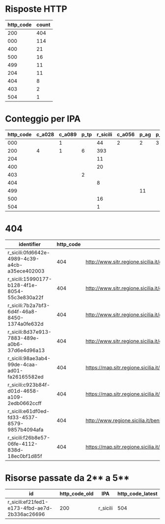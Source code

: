 # Risposte HTTP

| http_code | count |
| --- | --- |
| 200 | 404 |
| 000 | 114 |
| 400 | 21 |
| 500 | 16 |
| 499 | 11 |
| 204 | 11 |
| 404 | 8 |
| 403 | 2 |
| 504 | 1 |

# Conteggio per IPA 

| http_code | c_a028 | c_a089 | p_tp | r_sicili | c_a056 | p_ag | p_cl | p_en |
| --- | --- | --- | --- | --- | --- | --- | --- | --- |
| 000 |  | 1 |  | 44 | 2 | 2 | 3 | 62 |
| 200 | 4 | 1 | 6 | 393 |  |  |  |  |
| 204 |  |  |  | 11 |  |  |  |  |
| 400 |  |  |  | 20 |  |  |  | 1 |
| 403 |  |  | 2 |  |  |  |  |  |
| 404 |  |  |  | 8 |  |  |  |  |
| 499 |  |  |  |  |  | 11 |  |  |
| 500 |  |  |  | 16 |  |  |  |  |
| 504 |  |  |  | 1 |  |  |  |  |

# 404

| identifier | http_code | references |
| --- | --- | --- |
| r_sicili:0fd6642e-4989-4c39-a4cb-a35ece402003 | 404 | http://www.sitr.regione.sicilia.it/component/option,com_docman/task,doc_details/gid,24/Itemid,105/ |
| r_sicili:15990177-b128-4f1e-8054-55c3e830a22f | 404 | http://www.sitr.regione.sicilia.it/component/option,com_docman/task,doc_details/gid,24/Itemid,105/ |
| r_sicili:7b2a7bf3-6d4f-46a8-8450-1374a0fe632d | 404 | http://www.sitr.regione.sicilia.it/component/option,com_docman/task,doc_details/gid,24/Itemid,105/ |
| r_sicili:8d37e913-7883-489e-a0b6-37d6e4d96a13 | 404 | http://www.sitr.regione.sicilia.it/component/option,com_docman/task,doc_details/gid,24/Itemid,105/ |
| r_sicili:98ae3ab4-99de-4caa-ad01-fa26165582ed | 404 | https://map.sitr.regione.sicilia.it/ArcGIS/services/CTR_LimitiAmministrativi/MapServer/WFSServer |
| r_sicili:c923b84f-d01d-4658-a109-2edb0662ccff | 404 | https://map.sitr.regione.sicilia.it/ArcGIS/services/CTR_LimitiAmministrativi/MapServer/WMSServer |
| r_sicili:e61df0ed-fd33-4537-8579-9857b4094afa | 404 | http://www.regione.sicilia.it/beniculturali/dirbenicult/bca/ptpr/pianopaesistico.html |
| r_sicili:f26b8e57-06fe-4112-838d-18ec0bf1d85f | 404 | https://map.sitr.regione.sicilia.it/ArcGIS/services/AREE_URBANE/Ortofoto14cm_Messina_ata20122013/MapServer/WCSServer |

# Risorse passate da 2** a 5**

| id | http_code_old | IPA | http_code_latest |
| --- | --- | --- | --- |
| r_sicili:ef21fed1-e173-4fbd-ae7d-2b336ac26696 | 200 | r_sicili | 504 |
